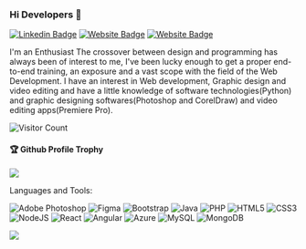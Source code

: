 ### Hi Developers 👋

[![Linkedin Badge](https://img.shields.io/badge/-Srikrishna-blue?style=flat-square&logo=Linkedin&logoColor=white&link=https://www.linkedin.com/in/srikrishna-mantrala-a88979145/)](https://www.linkedin.com/in/srikrishna-mantrala-a88979145/)
[![Website Badge](https://img.shields.io/badge/WebSite-Srikrishna-green)](https://www.Srikrishna)
[![Website Badge](https://img.shields.io/badge/StackOverflow-Srikrishna-yellow)](https://stackoverflow.com/users/19684725/sri-krishna)

I'm an
Enthusiast
The crossover between design and programming has always been of interest to me, I've been lucky enough to get a proper end-to-end training, an exposure and a vast scope with the field of the Web Development. I have an interest in Web development, Graphic design and video editing and have a little knowledge of software  technologies(Python) and graphic designing softwares(Photoshop and CorelDraw) and video editing apps(Premiere Pro).


![Visitor Count](https://profile-counter.glitch.me/srikrishna612/count.svg)

<div>
  <h4>🏆 Github Profile Trophy</h4>
  <a href="https://github.com/ryo-ma/github-profile-trophy">
    <img src="https://github-profile-trophy.vercel.app/?username=srikrishna612&column=7"/>
  </a>
</div>

Languages and Tools: 

<img alt="Adobe Photoshop" src="https://img.shields.io/badge/adobephotoshop-%23FF26BE.svg?style=flat-square&logo=adobephotoshop&logoColor=white"/> <img alt="Figma" src="https://img.shields.io/badge/figma-%23F24E1E.svg?style=flat-square&logo=figma&logoColor=white"/> <img alt="Bootstrap" src="https://img.shields.io/badge/bootstrap-%23563D7C.svg?style=flat-square&logo=bootstrap&logoColor=white"/> <img alt="Java" src="https://img.shields.io/badge/java-%23ED8B00.svg?style=flat-square&logo=java&logoColor=white"/> <img alt="PHP" src="https://img.shields.io/badge/php-%23777BB4.svg?style=flat-square&logo=php&logoColor=white"/> <img alt="HTML5" src="https://img.shields.io/badge/html5-%23E34F26.svg?style=flat-square&logo=html5&logoColor=white"/> <img alt="CSS3" src="https://img.shields.io/badge/css3-%231572B6.svg?style=flat-square&logo=css3&logoColor=white"/> <img alt="NodeJS" src="https://img.shields.io/badge/node.js-%2343853D.svg?style=flat-square&logo=node-dot-js&logoColor=white"/> <img alt="React" src="https://img.shields.io/badge/react-%2320232a.svg?style=flat-square&logo=react&logoColor=%2361DAFB"/> <img alt="Angular" src="https://img.shields.io/badge/angular-%23DD0031.svg?flat-square&logo=angular&logoColor=white"/> <img alt="Azure" src="https://img.shields.io/badge/azure-%230072C6.svg?style=flat-square&logo=azure-devops&logoColor=white"/> <img alt="MySQL" src="https://img.shields.io/badge/mysql-%2300f.svg?style=flat-square&logo=mysql&logoColor=white"/> <img alt="MongoDB" src ="https://img.shields.io/badge/MongoDB-%234ea94b.svg?style=flat-square&logo=mongodb&logoColor=white"/>

![](https://activity-graph.herokuapp.com/graph?username=srikrishna612&theme=react-dark&area=true)
<!--
**srikrishna612/srikrishna612** is a ✨ _special_ ✨ repository because its `README.md` (this file) appears on your GitHub profile.

Here are some ideas to get you started:

- 🔭 I’m currently working on ...
- 🌱 I’m currently learning ...
- 👯 I’m looking to collaborate on ...
- 🤔 I’m looking for help with ...
- 💬 Ask me about ...
- 📫 How to reach me: ...
- 😄 Pronouns: ...
- ⚡ Fun fact: ...
-->

